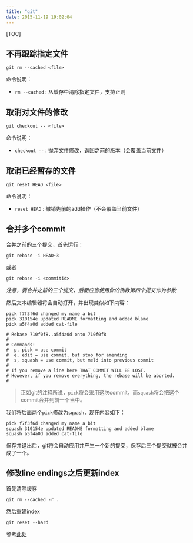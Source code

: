 ```yaml
---
title: "git"
date: 2015-11-19 19:02:04
---
```

[TOC]

## 不再跟踪指定文件

```
git rm --cached <file>
```

命令说明：

- `rm --cached` : 从缓存中清除指定文件，支持正则

## 取消对文件的修改

```
git checkout -- <file>
```

命令说明：

- `checkout --` : 抛弃文件修改，返回之前的版本（会覆盖当前文件）

## 取消已经暂存的文件

```
git reset HEAD <file>
```

命令说明：

- `reset HEAD` : 撤销先前的add操作（不会覆盖当前文件）

## 合并多个commit

合并之前的三个提交，首先运行：

```
git rebase -i HEAD~3
```

或者

```
git rebase -i <commitid>
```

*注意，要合并之前的三个提交，后面应当使用你的倒数第四个提交作为参数*

然后文本编辑器将会自动打开，并出现类似如下内容：
```
pick f7f3f6d changed my name a bit
pick 310154e updated README formatting and added blame
pick a5f4a0d added cat-file

# Rebase 710f0f8..a5f4a0d onto 710f0f8
#
# Commands:
#  p, pick = use commit
#  e, edit = use commit, but stop for amending
#  s, squash = use commit, but meld into previous commit
#
# If you remove a line here THAT COMMIT WILL BE LOST.
# However, if you remove everything, the rebase will be aborted.
#
```

> 正如git的注释所说，`pick`将会采用这次commit，而`squash`将会把这个commit合并到前一个当中。

我们将后面两个`pick`修改为`squash`，现在内容如下：

```
pick f7f3f6d changed my name a bit
squash 310154e updated README formatting and added blame
squash a5f4a0d added cat-file
```

保存并退出后，git将会自动应用并产生一个新的提交，保存后三个提交就被合并成了一个。

## 修改line endings之后更新index

首先清除缓存
```
git rm --cached -r .
```

然后重建index
```
git reset --hard
```

参考[此处](https://help.github.com/articles/dealing-with-line-endings/#refreshing-a-repository-after-changing-line-endings)

